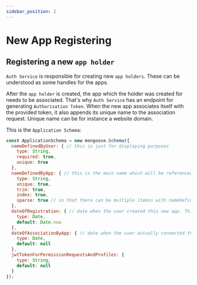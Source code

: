 ```yaml
---
sidebar_position: 2
---
```


# New App Registering

## Registering a new `app holder`

`Auth Service` is responsible for creating new `app holders`. These can be understood as some handles for the apps.

After the `app holder` is created, the app which the holder was created for needs to be associated. That's why `Auth Service` has an endpoint for generating `Authorisation Token`. When the new app associates itself with the provided token, it also appends its unique name to the association request. Unique name can be for instance a website domain.

This is the `Application Schema`:

```js title="Application Schema" 
const ApplicationSchema = new mongoose.Schema({
  nameDefinedByUser: { // this is just for displaying purposes
    type: String,
    required: true,
    unique: true
  },
  nameDefinedByApp: { // this is the main name which will be referenced in profiles and events
    type: String,
    unique: true,
    trim: true,
    index: true,
    sparse: true // so that there can be multiple itemss with nameDefinedByApp set to null
  },
  dateOfRegistration: { // date when the user created this new app. This is not date when the actual app associated itself with this
    type: Date,
    default: Date.now
  },
  dateOfAssociationByApp: { // date when the user actually connected the actual app with this
    type: Date,
    default: null
  },
  jwtTokenForPermissionRequestsAndProfiles: {
    type: String,
    default: null
  }
});

```